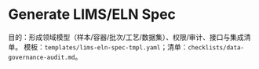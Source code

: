 # Generate LIMS/ELN Spec

目的：形成领域模型（样本/容器/批次/工艺/数据集）、权限/审计、接口与集成清单。
模板：`templates/lims-eln-spec-tmpl.yaml`；清单：`checklists/data-governance-audit.md`。
